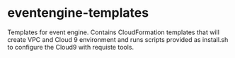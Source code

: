 # eventengine-templates
Templates for event engine. Contains CloudFormation templates that will create VPC and Cloud 9 environment and runs scripts provided as
install.sh to configure the Cloud9 with requiste tools.

